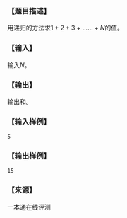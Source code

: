 ### 【题目描述】

用递归的方法求$1+2+3+……+N$的值。

### 【输入】

输入$N$。

### 【输出】

输出和。

### 【输入样例】

```
5
```

### 【输出样例】

```
15
```


 ### 【来源】

 一本通在线评测 